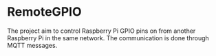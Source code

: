 # RemoteGPIO
The project aim to control Raspberry Pi GPIO pins on from another Raspberry Pi in the same network. The communication is done through MQTT messages.
